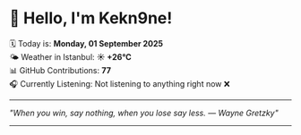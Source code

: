 # 👋 Hello, I'm Kekn9ne!

🗓️ Today is: **Monday, 01 September 2025**  
🌤️ Weather in Istanbul: **☀️   +26°C**  
📊 GitHub Contributions: **77**  
🎧 Currently Listening: Not listening to anything right now ❌

---

_"When you win, say nothing, when you lose say less. — *Wayne Gretzky*"_

---

